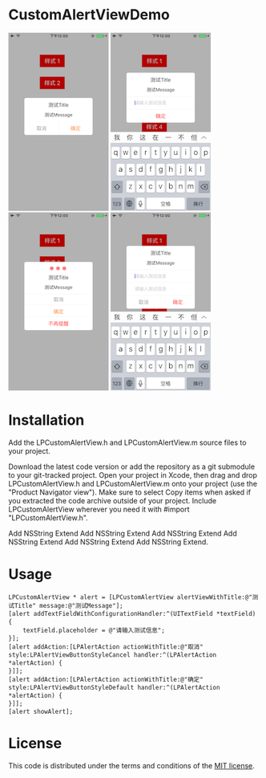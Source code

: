 # CustomAlertViewDemo
![image](https://github.com/Liu-Peng/CustomAlertViewDemo/blob/master/Image/IMG_0075.PNG)
![image](https://github.com/Liu-Peng/CustomAlertViewDemo/blob/master/Image/IMG_0076.PNG)
![image](https://github.com/Liu-Peng/CustomAlertViewDemo/blob/master/Image/IMG_0077.PNG)
![image](https://github.com/Liu-Peng/CustomAlertViewDemo/blob/master/Image/IMG_0078.PNG)
# Installation
Add the LPCustomAlertView.h and LPCustomAlertView.m source files to your project.

Download the latest code version or add the repository as a git submodule to your git-tracked project.
Open your project in Xcode, then drag and drop LPCustomAlertView.h and LPCustomAlertView.m onto your project (use the "Product Navigator view"). Make sure to select Copy items when asked if you extracted the code archive outside of your project.
Include LPCustomAlertView wherever you need it with #import "LPCustomAlertView.h".

Add NSString Extend
Add NSString Extend
Add NSString Extend
Add NSString Extend
Add NSString Extend
Add NSString Extend.

# Usage
    LPCustomAlertView * alert = [LPCustomAlertView alertViewWithTitle:@"测试Title" message:@"测试Message"];
    [alert addTextFieldWithConfigurationHandler:^(UITextField *textField) {
        textField.placeholder = @"请输入测试信息";
    }];
    [alert addAction:[LPAlertAction actionWithTitle:@"取消" style:LPAlertViewButtonStyleCancel handler:^(LPAlertAction *alertAction) {
    }]];
    [alert addAction:[LPAlertAction actionWithTitle:@"确定" style:LPAlertViewButtonStyleDefault handler:^(LPAlertAction *alertAction) {
    }]];
    [alert showAlert];

# License
This code is distributed under the terms and conditions of the [MIT license](https://opensource.org/licenses/mit-license.php).





